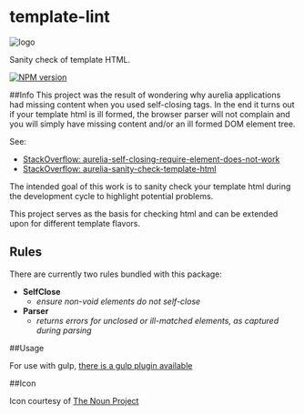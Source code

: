 # template-lint

![logo](https://d30y9cdsu7xlg0.cloudfront.net/png/30843-200.png)

Sanity check of template HTML. 

[![NPM version][npm-image]][npm-url]

##Info
This project was the result of wondering why aurelia applications had missing content when you used self-closing tags. In the end it turns out if your template html is ill formed, the browser parser will not complain and you will simply have missing content and/or an ill formed DOM element tree. 

See: 
* [StackOverflow: aurelia-self-closing-require-element-does-not-work](http://stackoverflow.com/questions/37300986/aurelia-self-closing-require-element-does-not-work)
* [StackOverflow: aurelia-sanity-check-template-html](http://stackoverflow.com/questions/37322985/aurelia-sanity-check-template-html)

The intended goal of this work is to sanity check your template html during the development cycle to highlight potential problems. 

This project serves as the basis for checking html and can be extended upon for different template flavors. 

## Rules
There are currently two rules bundled with this package:

* **SelfClose** 
  * *ensure non-void elements do not self-close* 
* **Parser**
  * *returns errors for unclosed or ill-matched elements, as captured during parsing*
  
##Usage

For use with gulp, [there is a gulp plugin available](https://github.com/MeirionHughes/gulp-template-lint)
 
  
##Icon

Icon courtesy of [The Noun Project](https://thenounproject.com/)

[npm-url]: https://npmjs.org/package/template-lint
[npm-image]: http://img.shields.io/npm/v/template-lint.svg

